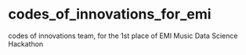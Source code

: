 codes_of_innovations_for_emi
============================

codes of innovations team, for the 1st place of EMI Music Data Science Hackathon